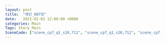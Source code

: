 ```yaml
---
layout: post
title:  "메인_007장"
date:   2021-02-02 12:00:00 +0000
categories: Main
Tags: Story Main
SceneCode: ["scene_cp7_q1_s10,711", "scene_cp7_q1_s20,712", "scene_cp7_q2_s10,721", "scene_cp7_q2_s20,722", "scene_cp7_q3_s10,731", "scene_cp7_q3_s20,732", "scene_cp7_q4_s10,741", "scene_cp7_q4_s20,742", "scene_cp7_q4_s30,743"]
---
```

